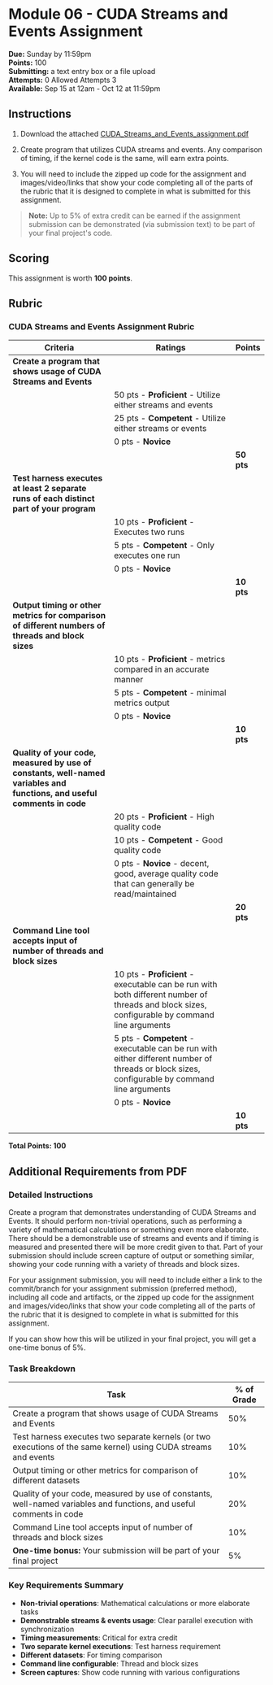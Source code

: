 # Module 06 - CUDA Streams and Events Assignment

**Due:** Sunday by 11:59pm  
**Points:** 100  
**Submitting:** a text entry box or a file upload  
**Attempts:** 0 Allowed Attempts 3  
**Available:** Sep 15 at 12am - Oct 12 at 11:59pm

## Instructions

1. Download the attached [CUDA_Streams_and_Events_assignment.pdf](CUDA_Streams_and_Events/docs/CUDA_Streams_and_Events_assignment.pdf)

2. Create program that utilizes CUDA streams and events. Any comparison of timing, if the kernel code is the same, will earn extra points.

3. You will need to include the zipped up code for the assignment and images/video/links that show your code completing all of the parts of the rubric that it is designed to complete in what is submitted for this assignment.

> **Note:** Up to 5% of extra credit can be earned if the assignment submission can be demonstrated (via submission text) to be part of your final project's code.

## Scoring

This assignment is worth **100 points**.

## Rubric

### CUDA Streams and Events Assignment Rubric

| Criteria | Ratings | Points |
|----------|---------|--------|
| **Create a program that shows usage of CUDA Streams and Events** | | |
| | 50 pts - **Proficient** - Utilize either streams and events | |
| | 25 pts - **Competent** - Utilize either streams or events | |
| | 0 pts - **Novice** | |
| | | **50 pts** |
| **Test harness executes at least 2 separate runs of each distinct part of your program** | | |
| | 10 pts - **Proficient** - Executes two runs | |
| | 5 pts - **Competent** - Only executes one run | |
| | 0 pts - **Novice** | |
| | | **10 pts** |
| **Output timing or other metrics for comparison of different numbers of threads and block sizes** | | |
| | 10 pts - **Proficient** - metrics compared in an accurate manner | |
| | 5 pts - **Competent** - minimal metrics output | |
| | 0 pts - **Novice** | |
| | | **10 pts** |
| **Quality of your code, measured by use of constants, well-named variables and functions, and useful comments in code** | | |
| | 20 pts - **Proficient** - High quality code | |
| | 10 pts - **Competent** - Good quality code | |
| | 0 pts - **Novice** - decent, good, average quality code that can generally be read/maintained | |
| | | **20 pts** |
| **Command Line tool accepts input of number of threads and block sizes** | | |
| | 10 pts - **Proficient** - executable can be run with both different number of threads and block sizes, configurable by command line arguments | |
| | 5 pts - **Competent** - executable can be run with either different number of threads or block sizes, configurable by command line arguments | |
| | 0 pts - **Novice** | |
| | | **10 pts** |

**Total Points: 100**

## Additional Requirements from PDF

### Detailed Instructions

Create a program that demonstrates understanding of CUDA Streams and Events. It should perform non-trivial operations, such as performing a variety of mathematical calculations or something even more elaborate. There should be a demonstrable use of streams and events and if timing is measured and presented there will be more credit given to that. Part of your submission should include screen capture of output or something similar, showing your code running with a variety of threads and block sizes.

For your assignment submission, you will need to include either a link to the commit/branch for your assignment submission (preferred method), including all code and artifacts, or the zipped up code for the assignment and images/video/links that show your code completing all of the parts of the rubric that it is designed to complete in what is submitted for this assignment.

If you can show how this will be utilized in your final project, you will get a one-time bonus of 5%.

### Task Breakdown

| Task | % of Grade |
|------|------------|
| Create a program that shows usage of CUDA Streams and Events | 50% |
| Test harness executes two separate kernels (or two executions of the same kernel) using CUDA streams and events | 10% |
| Output timing or other metrics for comparison of different datasets | 10% |
| Quality of your code, measured by use of constants, well-named variables and functions, and useful comments in code | 20% |
| Command Line tool accepts input of number of threads and block sizes | 10% |
| **One-time bonus:** Your submission will be part of your final project | 5% |

### Key Requirements Summary

- **Non-trivial operations**: Mathematical calculations or more elaborate tasks
- **Demonstrable streams & events usage**: Clear parallel execution with synchronization
- **Timing measurements**: Critical for extra credit
- **Two separate kernel executions**: Test harness requirement
- **Different datasets**: For timing comparison
- **Command line configurable**: Thread and block sizes
- **Screen captures**: Show code running with various configurations